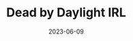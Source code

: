 ---
title: "Dead by Daylight IRL"
description: "
                Vibe coded a small app with a friend for a manhunt game I ran on campus. Features hiders and seekers with a beeping sound effect to find players and an in-game chat. Just a way for our class to get together every once in a while and play.
                "
date: 2023-06-09
thumbnail: https://aryashetty08.github.io/assets/img/hunt-thumb.jpg
link: 
---